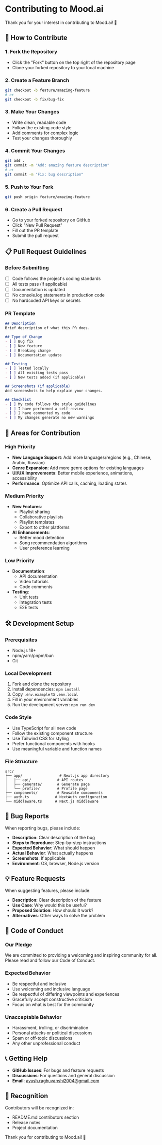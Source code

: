 # Contributing to Mood.ai

Thank you for your interest in contributing to Mood.ai! 🎵

## 🤝 How to Contribute

### 1. Fork the Repository
- Click the "Fork" button on the top right of the repository page
- Clone your forked repository to your local machine

### 2. Create a Feature Branch
```bash
git checkout -b feature/amazing-feature
# or
git checkout -b fix/bug-fix
```

### 3. Make Your Changes
- Write clean, readable code
- Follow the existing code style
- Add comments for complex logic
- Test your changes thoroughly

### 4. Commit Your Changes
```bash
git add .
git commit -m "Add: amazing feature description"
# or
git commit -m "Fix: bug description"
```

### 5. Push to Your Fork
```bash
git push origin feature/amazing-feature
```

### 6. Create a Pull Request
- Go to your forked repository on GitHub
- Click "New Pull Request"
- Fill out the PR template
- Submit the pull request

## 📋 Pull Request Guidelines

### Before Submitting
- [ ] Code follows the project's coding standards
- [ ] All tests pass (if applicable)
- [ ] Documentation is updated
- [ ] No console.log statements in production code
- [ ] No hardcoded API keys or secrets

### PR Template
```markdown
## Description
Brief description of what this PR does.

## Type of Change
- [ ] Bug fix
- [ ] New feature
- [ ] Breaking change
- [ ] Documentation update

## Testing
- [ ] Tested locally
- [ ] All existing tests pass
- [ ] New tests added (if applicable)

## Screenshots (if applicable)
Add screenshots to help explain your changes.

## Checklist
- [ ] My code follows the style guidelines
- [ ] I have performed a self-review
- [ ] I have commented my code
- [ ] My changes generate no new warnings
```

## 🎯 Areas for Contribution

### High Priority
- **New Language Support**: Add more languages/regions (e.g., Chinese, Arabic, Russian)
- **Genre Expansion**: Add more genre options for existing languages
- **UI/UX Improvements**: Better mobile experience, animations, accessibility
- **Performance**: Optimize API calls, caching, loading states

### Medium Priority
- **New Features**: 
  - Playlist sharing
  - Collaborative playlists
  - Playlist templates
  - Export to other platforms
- **AI Enhancements**: 
  - Better mood detection
  - Song recommendation algorithms
  - User preference learning

### Low Priority
- **Documentation**: 
  - API documentation
  - Video tutorials
  - Code comments
- **Testing**: 
  - Unit tests
  - Integration tests
  - E2E tests

## 🛠️ Development Setup

### Prerequisites
- Node.js 18+
- npm/yarn/pnpm/bun
- Git

### Local Development
1. Fork and clone the repository
2. Install dependencies: `npm install`
3. Copy `.env.example` to `.env.local`
4. Fill in your environment variables
5. Run the development server: `npm run dev`

### Code Style
- Use TypeScript for all new code
- Follow the existing component structure
- Use Tailwind CSS for styling
- Prefer functional components with hooks
- Use meaningful variable and function names

### File Structure
```
src/
├── app/                 # Next.js app directory
│   ├── api/            # API routes
│   ├── generate/       # Generate page
│   └── profile/        # Profile page
├── components/         # Reusable components
├── auth.ts            # NextAuth configuration
└── middleware.ts      # Next.js middleware
```

## 🐛 Bug Reports

When reporting bugs, please include:
- **Description**: Clear description of the bug
- **Steps to Reproduce**: Step-by-step instructions
- **Expected Behavior**: What should happen
- **Actual Behavior**: What actually happens
- **Screenshots**: If applicable
- **Environment**: OS, browser, Node.js version

## 💡 Feature Requests

When suggesting features, please include:
- **Description**: Clear description of the feature
- **Use Case**: Why would this be useful?
- **Proposed Solution**: How should it work?
- **Alternatives**: Other ways to solve the problem

## 📝 Code of Conduct

### Our Pledge
We are committed to providing a welcoming and inspiring community for all. Please read and follow our Code of Conduct.

### Expected Behavior
- Be respectful and inclusive
- Use welcoming and inclusive language
- Be respectful of differing viewpoints and experiences
- Gracefully accept constructive criticism
- Focus on what is best for the community

### Unacceptable Behavior
- Harassment, trolling, or discrimination
- Personal attacks or political discussions
- Spam or off-topic discussions
- Any other unprofessional conduct

## 📞 Getting Help

- **GitHub Issues**: For bugs and feature requests
- **Discussions**: For questions and general discussion
- **Email**: ayush.raghuvanshi2004@gmail.com

## 🎉 Recognition

Contributors will be recognized in:
- README.md contributors section
- Release notes
- Project documentation

Thank you for contributing to Mood.ai! 🚀
